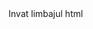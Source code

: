 <html>
<head>
<title>Prima mea pagina web</title>
</head>
<body>
Invat limbajul html
</body>
<html>
